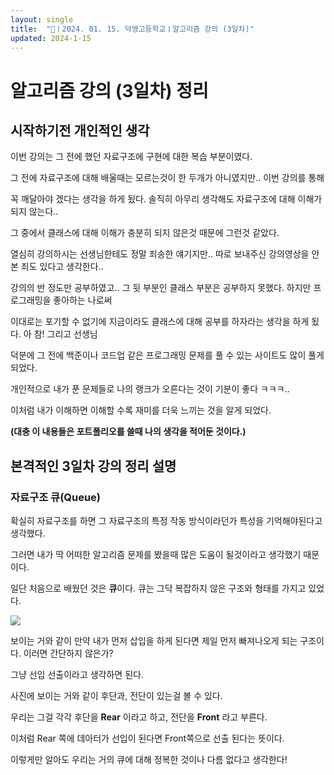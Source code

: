 ```yaml
---
layout: single
title:  "📢ㅣ2024. 01. 15. 덕영고등학교ㅣ알고리즘 강의 (3일차)"
updated: 2024-1-15
---
```


# 알고리즘 강의 (3일차) 정리

## 시작하기전 개인적인 생각

이번 강의는 그 전에 했던 자료구조에 구현에 대한 복습 부분이였다.

그 전에 자료구조에 대해 배울때는 모르는것이 한 두개가 아니였지만.. 이번 강의를 통해 

꼭 깨달아야 겠다는 생각을 하게 됬다. 솔직히 아무리 생각해도 자료구조에 대해 이해가 되지 않는다..

그 중에서 클래스에 대해 이해가 충분히 되지 않은것 때문에 그런것 같았다. 

열심히 강의하시는 선생님한테도 정말 죄송한 얘기지만.. 따로 보내주신 강의영상을 안본 죄도 있다고 생각한다..

강의의 반 정도만 공부하였고.. 그 뒷 부분인 클래스 부분은 공부하지 못했다. 하지만 프로그래밍을 좋아하는 나로써

이대로는 포기할 수 없기에 지금이라도 클래스에 대해 공부를 하자라는 생각을 하게 됬다. 아 참! 그리고 선생님 

덕분에 그 전에 백준이나 코드업 같은 프로그래밍 문제를 풀 수 있는 사이트도 많이 풀게 되었다. 

개인적으로 내가 푼 문제들로 나의 랭크가 오른다는 것이 기분이 좋다 ㅋㅋㅋ..

이처럼 내가 이해하면 이해할 수록 재미를 더욱 느끼는 것을 알게 되었다. 


**(대충 이 내용들은 포트폴리오를 쓸때 나의 생각을 적어둔 것이다.)**

## 본격적인 3일차 강의 정리 설명

### 자료구조 큐(Queue)
확실히 자료구조를 하면 그 자료구조의 특정 작동 방식이라던가 특성을 기억해야된다고 생각했다.

그러면 내가 딱 어떠한 알고리즘 문제를 봤을때 많은 도움이 될것이라고 생각했기 때문이다.

일단 처음으로 배웠던 것은 **큐**이다. 큐는 그닥 복잡하지 않은 구조와 형태를 가지고 있었다.

![](https://img1.daumcdn.net/thumb/R1280x0/?scode=mtistory2&fname=https:%2F%2Fblog.kakaocdn.net%2Fdn%2FSTPD2%2FbtsAULzspXC%2F3ifkVr3GffkrKJimGxhi31%2Fimg.png)

보이는 거와 같이 만약 내가 먼저 삽입을 하게 된다면 제일 먼저 빠져나오게 되는 구조이다. 이러면 간단하지 않은가?

그냥 선입 선출이라고 생각하면 된다.

사진에 보이는 거와 같이 후단과, 전단이 있는걸 볼 수 있다.

우리는 그걸 각각 후단을 **Rear** 이라고 하고, 전단을 **Front** 라고 부른다.

이처럼 Rear 쪽에 데아터가 선입이 된다면 Front쪽으로 선출 된다는 뜻이다.

이렇게만 알아도 우리는 거의 큐에 대해 정복한 것이나 다름 없다고 생각한다!
